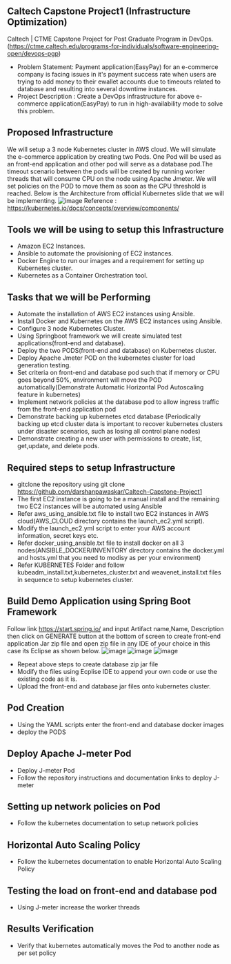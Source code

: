 ## Caltech Capstone Project1 (Infrastructure Optimization)
Caltech | CTME Capstone Project for Post Graduate Program in DevOps.(https://ctme.caltech.edu/programs-for-individuals/software-engineering-open/devops-pgp)
* Problem Statement: Payment application(EasyPay) for an e-commerce company is facing issues in it's payment success rate when users are trying to add money to their ewallet accounts due to timeouts related to database and resulting into several downtime instances.
* Project Description : Create a DevOps infrastructure for above e-commerce application(EasyPay) to run in high-availability mode to solve this problem.
## Proposed Infrastructure
We will setup a 3 node Kubernetes cluster in AWS cloud. We will simulate the e-commerce application by creating two Pods. One Pod will be used as an front-end application and other pod will serve as a database pod.The timeout scenario between the pods will be created by running worker threads that will consume CPU on the node using Apache Jmeter. We will set policies on the POD to move them as soon as the CPU threshold is reached. Below is the Architecture from official Kubernetes slide that we will be implementing.
![image](https://user-images.githubusercontent.com/83549198/146666347-af776ba6-5302-4940-a6d3-1765994b5c16.png)
                                  Reference : https://kubernetes.io/docs/concepts/overview/components/
## Tools we will be using to setup this Infrastructure
* Amazon EC2 Instances.
* Ansible to automate the provisioning of EC2 instances.
* Docker Engine to run our images and a requirement for setting up Kubernetes cluster.
* Kubernetes as a Container Orchestration tool.
## Tasks that we will be Performing
* Automate the installation of AWS EC2 instances using Ansible.
* Install Docker and Kubernetes on the AWS EC2 instances using Ansible.
* Configure 3 node Kubernetes Cluster.
* Using Springboot framework we will create simulated test applications(front-end and database).
* Deploy the two PODS(front-end and database) on Kubernetes cluster.
* Deploy Apache Jmeter POD on the kubernetes cluster for load generation testing.
* Set criteria on front-end and database pod such that if memory or CPU goes beyond 50%, environment will move the POD automatically(Demonstrate Automatic Horizontal Pod Autoscaling feature in kubernetes)
* Implement network policies at the database pod to allow ingress traffic from the front-end application pod
* Demonstrate backing up kubernetes etcd database (Periodically backing up etcd cluster data is important to recover kubernetes clusters under disaster scenarios, such as losing all control plane nodes)
* Demonstrate creating a new user with permissions to create, list, get,update, and delete pods.
## Required steps to setup Infrastructure
* gitclone the repository using git clone https://github.com/darshanpawaskar/Caltech-Capstone-Project1
* The first EC2 instance is going to be a manual install and the remaining two EC2 instances will be automated using Ansible
* Refer aws_using_ansible.txt file to install two EC2 instances in AWS cloud(AWS_CLOUD directory contains the launch_ec2.yml script).
* Modify the launch_ec2.yml script to enter your AWS account information, secret keys etc.
* Refer docker_using_ansible.txt file to install docker on all 3 nodes(ANSIBLE_DOCKER/INVENTORY directory contains the docker.yml and hosts.yml that you need to modisy as per your environment)
* Refer KUBERNETES Folder and follow kubeadm_install.txt,kubernetes_cluster.txt and weavenet_install.txt files in sequence to setup kubernetes cluster.
## Build Demo Application using Spring Boot Framework
Follow link https://start.spring.io/ and input Artifact name,Name, Description then click on GENERATE button at the bottom of screen to create front-end application Jar zip file and open zip file in any IDE of your choice in this case its Eclipse as shown below. 
![image](https://user-images.githubusercontent.com/83549198/146668155-4742c546-d39d-4878-9730-4d4f9a2e2661.png)
![image](https://user-images.githubusercontent.com/83549198/146668211-f35b149d-626f-46ee-94e8-b83590609c79.png)
![image](https://user-images.githubusercontent.com/83549198/146668228-6d6846d9-9d9c-4603-83a5-6339eea3c473.png)
* Repeat above steps to create database zip jar file 
* Modify the files using Ecplise IDE to append your own code or use the existing code as it is.
* Upload the front-end and database jar files onto kubernetes cluster.
## Pod Creation
* Using the YAML scripts enter the front-end and database docker images
* deploy the PODS
## Deploy Apache J-meter Pod
* Deploy J-meter Pod
* Follow the repository instructions and documentation links to deploy J-meter
## Setting up network policies on Pod
* Follow the kubernetes documentation to setup network policies
## Horizontal Auto Scaling Policy
* Follow the kubernetes documentation to enable Horizontal Auto Scaling Policy
## Testing the load on front-end and database pod
* Using J-meter increase the worker threads 
## Results Verification
* Verify that kubernetes automatically moves the Pod to another node as per set policy


